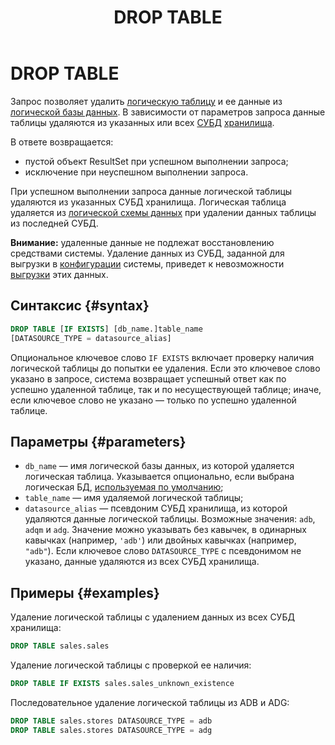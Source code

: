 ﻿---
layout: default
title: DROP TABLE
nav_order: 19
parent: Запросы SQL+
grand_parent: Справочная информация
has_children: false
has_toc: false
---

# DROP TABLE

Запрос позволяет удалить [логическую таблицу](../../../overview/main_concepts/logical_table/logical_table.md) 
и ее данные из [логической базы данных](../../../overview/main_concepts/logical_db/logical_db.md). 
В зависимости от параметров запроса данные таблицы удаляются из указанных или всех 
[СУБД](../../../introduction/supported_DBMS/supported_DBMS.md) [хранилища](../../../overview/main_concepts/data_storage/data_storage.md).

В ответе возвращается:
*   пустой объект ResultSet при успешном выполнении запроса;
*   исключение при неуспешном выполнении запроса.

При успешном выполнении запроса данные логической таблицы удаляются из указанных СУБД хранилища. 
Логическая таблица удаляется из [логической схемы данных](../../../overview/main_concepts/logical_schema/logical_schema.md) 
при удалении данных таблицы из последней СУБД.

**Внимание:** удаленные данные не подлежат восстановлению средствами системы. Удаление данных из СУБД, 
заданной для выгрузки в [конфигурации](../../../maintenance/configuration/configuration.md) системы, 
приведет к невозможности [выгрузки](../../../working_with_system/data_download/data_download.md) 
этих данных.

## Синтаксис {#syntax}

```sql
DROP TABLE [IF EXISTS] [db_name.]table_name
[DATASOURCE_TYPE = datasource_alias]
```

Опциональное ключевое слово `IF EXISTS` включает проверку наличия логической таблицы до попытки ее удаления. 
Если это ключевое слово указано в запросе, система возвращает успешный ответ как по успешно
удаленной таблице, так и по несуществующей таблице; иначе, если ключевое слово не указано — только
по успешно удаленной таблице.

## Параметры {#parameters}

*   `db_name` — имя логической базы данных, из которой удаляется логическая таблица. Указывается 
    опционально, если выбрана логическая БД, [используемая по умолчанию](../../../working_with_system/other_features/default_db_set-up/default_db_set-up.md);
*   `table_name` — имя удаляемой логической таблицы;
*   `datasource_alias` — псевдоним СУБД хранилища, из которой удаляются данные логической таблицы. 
    Возможные значения: `adb`, `adqm` и `adg`. Значение можно указывать без кавычек, в одинарных кавычках 
    (например, `'adb'`) или двойных кавычках (например, `"adb"`). Если ключевое слово `DATASOURCE_TYPE` 
    с псевдонимом не указано, данные удаляются из всех СУБД хранилища.
    
## Примеры {#examples}

Удаление логической таблицы с удалением данных из всех СУБД хранилища:
```sql
DROP TABLE sales.sales
```

Удаление логической таблицы с проверкой ее наличия:
```sql
DROP TABLE IF EXISTS sales.sales_unknown_existence
```

Последовательное удаление логической таблицы из ADB и ADG:
```sql
DROP TABLE sales.stores DATASOURCE_TYPE = adb
DROP TABLE sales.stores DATASOURCE_TYPE = adg
```